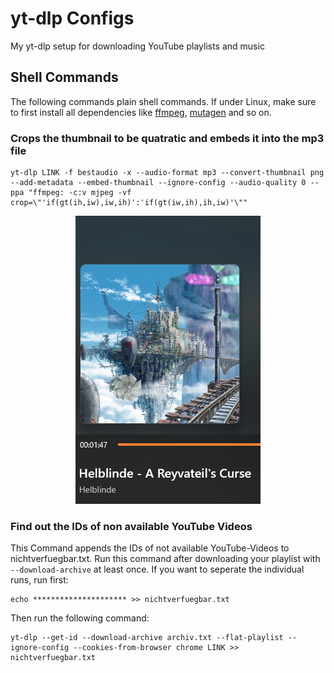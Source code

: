 # yt-dlp Configs
My yt-dlp setup for downloading YouTube playlists and music

## Shell Commands
The following commands plain shell commands. If under Linux, make sure to first install all dependencies like [ffmpeg](https://www.ffmpeg.org/), [mutagen](https://github.com/quodlibet/mutagen) and so on.
### Crops the thumbnail to be quatratic and embeds it into the mp3 file
```
yt-dlp LINK -f bestaudio -x --audio-format mp3 --convert-thumbnail png --add-metadata --embed-thumbnail --ignore-config --audio-quality 0 --ppa "ffmpeg: -c:v mjpeg -vf crop=\"'if(gt(ih,iw),iw,ih)':'if(gt(iw,ih),ih,iw)'\""
```

<p align="center">
  <img src="./assets/crop.png" alt="Cropped Thumbnail screenshot"/>
</p>

### Find out the IDs of non available YouTube Videos
This Command appends the IDs of not available YouTube-Videos to nichtverfuegbar.txt. Run this command after downloading your playlist with `--download-archive` at least once.
If you want to seperate the individual runs, run first:
```
echo ********************* >> nichtverfuegbar.txt
```
Then run the following command:
```
yt-dlp --get-id --download-archive archiv.txt --flat-playlist --ignore-config --cookies-from-browser chrome LINK >> nichtverfuegbar.txt
```
